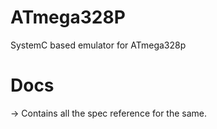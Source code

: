 # ATmega328P
SystemC based emulator for ATmega328p

# Docs
-> Contains all the spec reference for the same.
